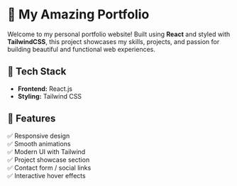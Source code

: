# 🌟 My Amazing Portfolio

Welcome to my personal portfolio website! Built using **React** and styled with **TailwindCSS**, this project showcases my skills, projects, and passion for building beautiful and functional web experiences.



## 🚀 Tech Stack

- **Frontend:** React.js
- **Styling:** Tailwind CSS




## 🎨 Features

✅ Responsive design  
✅ Smooth animations  
✅ Modern UI with Tailwind  
✅ Project showcase section  
✅ Contact form / social links  
✅ Interactive hover effects



